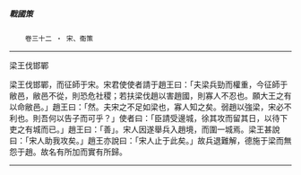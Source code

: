 

##### 戰國策
　　`卷三十二 ‧ 宋、衞策`

* * *

梁王伐邯鄲

梁王伐邯鄲，而征師于宋。宋君使使者請于趙王曰：「夫梁兵勁而權重，今征師于敝邑，敝邑不從，則恐危社稷；若扶梁伐趙以害趙國，則寡人不忍也。願大王之有以命敝邑。」趙王曰：「然。夫宋之不足如梁也，寡人知之矣。弱趙以強梁，宋必不利也。則吾何以告子而可乎？」使者曰：「臣請受邊城，徐其攻而留其日，以待下吏之有城而已。」趙王曰：「善」。宋人因遂舉兵入趙境，而圍一城焉。梁王甚說曰：「宋人助我攻矣。」趙王亦說曰：「宋人止于此矣。」故兵退難解，德施于梁而無怨于趙。故名有所加而實有所歸。

* * *

